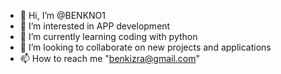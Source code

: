 - 👋 Hi, I’m @BENKNO1
- 👀 I’m interested in APP development
- 🌱 I’m currently learning coding with python
- 💞️ I’m looking to collaborate on new projects and applications
- 📫 How to reach me "benkizra@gmail.com"

<!---
BENK is a ✨ special ✨ repository because its `README.md` (this file) appears on your GitHub profile.
You can click the Preview link to take a look at your changes.
--->
